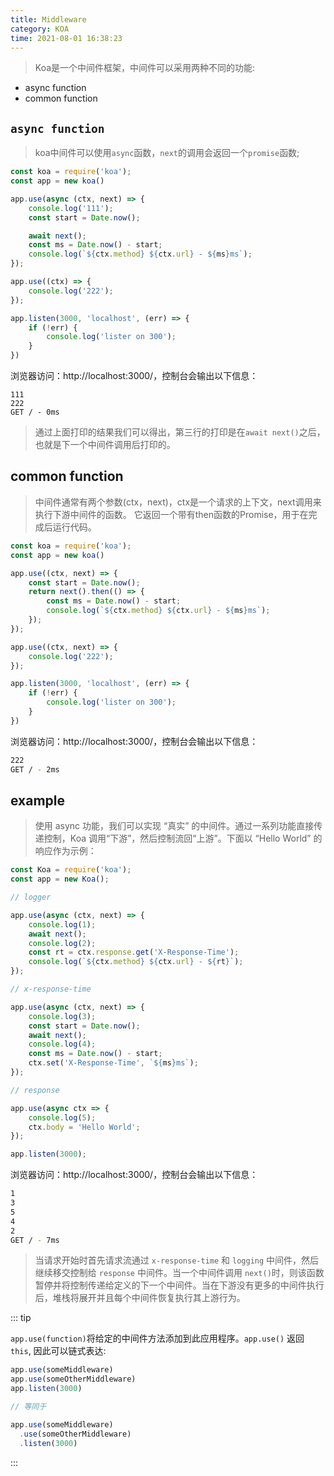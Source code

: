 ```yaml
---
title: Middleware
category: KOA
time: 2021-08-01 16:38:23
---
```


> Koa是一个中间件框架，中间件可以采用两种不同的功能:  

- async function
- common function

## `async function`

> koa中间件可以使用`async`函数，`next`的调用会返回一个`promise`函数;

```javascript
const koa = require('koa');
const app = new koa()

app.use(async (ctx, next) => {
    console.log('111');
    const start = Date.now();

    await next();
    const ms = Date.now() - start;
    console.log(`${ctx.method} ${ctx.url} - ${ms}ms`);
});

app.use((ctx) => {
    console.log('222');
});

app.listen(3000, 'localhost', (err) => {
    if (!err) {
        console.log('lister on 300');
    }
})
```

浏览器访问：http://localhost:3000/，控制台会输出以下信息：

```ba
111
222
GET / - 0ms
```

> 通过上面打印的结果我们可以得出，第三行的打印是在`await next()`之后，也就是下一个中间件调用后打印的。

## common function

> 中间件通常有两个参数(ctx，next)，ctx是一个请求的上下文，next调用来执行下游中间件的函数。 它返回一个带有then函数的Promise，用于在完成后运行代码。  

```javascript
const koa = require('koa');
const app = new koa()

app.use((ctx, next) => {
    const start = Date.now();
    return next().then(() => {
        const ms = Date.now() - start;
        console.log(`${ctx.method} ${ctx.url} - ${ms}ms`);
    });
});

app.use((ctx, next) => {
    console.log('222');
});

app.listen(3000, 'localhost', (err) => {
    if (!err) {
        console.log('lister on 300');
    }
})
```

浏览器访问：http://localhost:3000/，控制台会输出以下信息：

```bash
222
GET / - 2ms
```

## example

> 使用 async 功能，我们可以实现 “真实” 的中间件。通过一系列功能直接传递控制，Koa 调用“下游”，然后控制流回“上游”。下面以 “Hello World” 的响应作为示例：

```javascript
const Koa = require('koa');
const app = new Koa();

// logger

app.use(async (ctx, next) => {
    console.log(1);
    await next();
    console.log(2);
    const rt = ctx.response.get('X-Response-Time');
    console.log(`${ctx.method} ${ctx.url} - ${rt}`);
});

// x-response-time

app.use(async (ctx, next) => {
    console.log(3);
    const start = Date.now();
    await next();
    console.log(4);
    const ms = Date.now() - start;
    ctx.set('X-Response-Time', `${ms}ms`);
});

// response

app.use(async ctx => {
    console.log(5);
    ctx.body = 'Hello World';
});

app.listen(3000);
```

浏览器访问：http://localhost:3000/，控制台会输出以下信息：

```bash
1
3
5
4
2
GET / - 7ms
```

> 当请求开始时首先请求流通过 `x-response-time` 和 `logging` 中间件，然后继续移交控制给 `response` 中间件。当一个中间件调用 `next()`时，则该函数暂停并将控制传递给定义的下一个中间件。当在下游没有更多的中间件执行后，堆栈将展开并且每个中间件恢复执行其上游行为。

::: tip

`app.use(function)`将给定的中间件方法添加到此应用程序。`app.use()` 返回 `this`, 因此可以链式表达:

```javascript
app.use(someMiddleware)
app.use(someOtherMiddleware)
app.listen(3000)

// 等同于

app.use(someMiddleware)
  .use(someOtherMiddleware)
  .listen(3000)
```

:::
